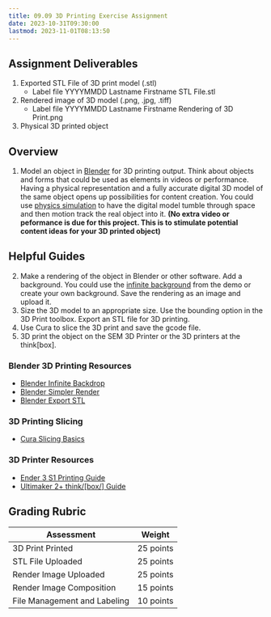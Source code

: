 ```yaml
---
title: 09.09 3D Printing Exercise Assignment
date: 2023-10-31T09:30:00
lastmod: 2023-11-01T08:13:50
---
```


## Assignment Deliverables

1. Exported STL File of 3D print model (.stl)
   - Label file YYYYMMDD Lastname Firstname STL File.stl
2. Rendered image of 3D model (.png, .jpg, .tiff)
   - Label file YYYYMMDD Lastname Firstname Rendering of 3D Print.png
3. Physical 3D printed object

## Overview

1. Model an object in [Blender](../../../../3d-modeling/blender/blender.md) for 3D printing output. Think about objects and forms that could be used as elements in videos or performance. Having a physical representation and a fully accurate digital 3D model of the same object opens up possibilities for content creation. You could use [physics simulation](../../../../3d-modeling/blender/blender-rigid-body-physics-quick-start-tutorial.md) to have the digital model tumble through space and then motion track the real object into it. **(No extra video or peformance is due for this project. This is to stimulate potential content ideas for your 3D printed object)**

## Helpful Guides

2. Make a rendering of the object in Blender or other software. Add a background. You could use the [infinite background](<(../../../../3d-modeling/blender/blender-infinite-background.md)>) from the demo or create your own background. Save the rendering as an image and upload it.
3. Size the 3D model to an appropriate size. Use the bounding option in the 3D Print toolbox. Export an STL file for 3D printing.
4. Use Cura to slice the 3D print and save the gcode file.
5. 3D print the object on the SEM 3D Printer or the 3D printers at the think\[box\].

### Blender 3D Printing Resources

- [Blender Infinite Backdrop](../../../../3d-modeling/blender/blender-infinite-background.md)
- [Blender Simpler Render](../../../../3d-modeling/blender/blender-simple-render.md)
- [Blender Export STL](../../../../digital-fabrication/3d-printing/export-stl-blender.md)

### 3D Printing Slicing

- [Cura Slicing Basics]()

### 3D Printer Resources

- [Ender 3 S1 Printing Guide]()
- [Ultimaker 2+ think/[box/] Guide](../../../../digital-fabrication/3d-printing/ultimaker-2-tutorial-thinkbox.md)

## Grading Rubric

<div class="responsive-table-markdown">

| Assessment                   | Weight    |
| ---------------------------- | --------- |
| 3D Print Printed             | 25 points |
| STL File Uploaded            | 25 points |
| Render Image Uploaded        | 25 points |
| Render Image Composition     | 15 points |
| File Management and Labeling | 10 points |

</div>
